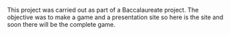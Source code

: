 This project was carried out as part of a Baccalaureate project. The objective was to make a game and a presentation site so here is the site and soon there will be the complete game.

